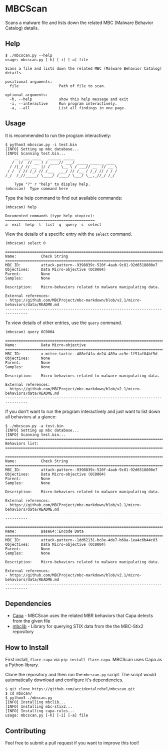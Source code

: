 # MBCScan

Scans a malware file and lists down the related MBC (Malware Behavior Catalog) details.

## Help

```console
$ ./mbcscan.py --help
usage: mbcscan.py [-h] [-i] [-a] file

Scans a file and lists down the related MBC (Malware Behavior Catalog) details.

positional arguments:
  file                  Path of file to scan.

optional arguments:
  -h, --help            show this help message and exit
  -i, --interactive     Run program interactively.
  -a, --all             List all findings in one page.
```

## Usage

It is recommended to run the program interactively:

```console
$ python3 mbcscan.py -i test.bin
[INFO] Setting up mbc database...
[INFO] Scanning test.bin...
    __  ___ ____   ______ _____                   
   /  |/  // __ ) / ____// ___/ _____ ____ _ ____ 
  / /|_/ // __  |/ /     \__ \ / ___// __ `// __ \
 / /  / // /_/ // /___  ___/ // /__ / /_/ // / / /
/_/  /_//_____/ \____/ /____/ \___/ \__,_//_/ /_/ 

    Type "?" r "help" to display help.
(mbcscan)  Type command here
```

Type the help command to find out available commands:

```console
(mbcscan) help

Documented commands (type help <topic>):
========================================
a  exit  help  l  list  q  query  s  select
```

View the details of a specific entry with the `select` command.

```console
(mbcscan) select 0

================================================================================
Name:           Check String
================================================================================
MBC_ID:         attack-pattern--9398839c-520f-4aab-9c81-92d6518800e7
Objectives:     Data Micro-objective (OC0004)
Parent:         None
Samples:        None

Description:    Micro-behaviors related to malware manipulating data.

External references:
- https://github.com/MBCProject/mbc-markdown/blob/v2.1/micro-behaviors/data/README.md
--------------------------------------------------------------------------------
```

To view details of other entries, use the `query` command.

```console
(mbcscan) query OC0004

================================================================================
Name:           Data Micro-objective
================================================================================
MBC_ID:         x-mitre-tactic--408ef4fa-de24-489a-ac9e-1f51af84bf5d
Objectives:     None
Parent:         None
Samples:        None

Description:    Micro-behaviors related to malware manipulating data.

External references:
- https://github.com/MBCProject/mbc-markdown/blob/v2.1/micro-behaviors/data/README.md
--------------------------------------------------------------------------------
```

If you don't want to run the program interactively and just want to list down all behaviors at a glance:

```console
$ ./mbcscan.py -a test.bin
[INFO] Setting up mbc database...
[INFO] Scanning test.bin...
================================================================================
Behaviors list:
================================================================================

================================================================================
Name:           Check String
================================================================================
MBC_ID:         attack-pattern--9398839c-520f-4aab-9c81-92d6518800e7
Objectives:     Data Micro-objective (OC0004)
Parent:         None
Samples:        None

Description:    Micro-behaviors related to malware manipulating data.

External references:
- https://github.com/MBCProject/mbc-markdown/blob/v2.1/micro-behaviors/data/README.md
--------------------------------------------------------------------------------

================================================================================
Name:           Base64::Encode Data
================================================================================
MBC_ID:         attack-pattern--1dd62131-bc8e-4de7-b68a-1ea4c6b44c03
Objectives:     Data Micro-objective (OC0004)
Parent:         None
Samples:        None

Description:    Micro-behaviors related to malware manipulating data.

External references:
- https://github.com/MBCProject/mbc-markdown/blob/v2.1/micro-behaviors/data/README.md
--------------------------------------------------------------------------------
```

## Dependencies

* [Capa](https://github.com/fireeye/capa) - MBCScan uses the related MBR behaviors that Capa detects from the given file
* [mbclib](https://github.com/accidentalrebel/mbclib) - Library for querying STIX data from the the MBC-Stix2 repository


## How to Install

First install, `flare-capa` via `pip install flare-capa`. MBCScan uses Capa as a Python library.

Clone the repository and then run the `mbcscan.py` script. The script would automatically download and configure it's dependencies.

```console
$ git clone https://github.com/accidentalrebel/mbcscan.git
$ cd mbscan/
$ python3 ./mbscan.py
[INFO] Installing mbclib...
[INFO] Installing mbc-stix2...
[INFO] Installing capa-rules...
usage: mbcscan.py [-h] [-i] [-a] file
```

## Contributing
Feel free to submit a pull request if you want to improve this tool!
